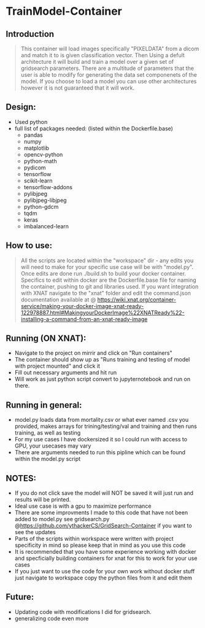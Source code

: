# TrainModel-Container 

## Introduction

> This container will load images specifically "PIXELDATA" from a dicom and match it to is given classification vector. Then Using a defult architecture it will build and train a model over a given set of gridsearch parameters. There are a multitude of parameters that the user is able to modify for generating the data set componenets of the model. If you choose to load a model you can use other architectures however it is not guaranteed that it will work. 

##  Design: 
  * Used python 
  * full list of packages needed: (listed within the Dockerfile.base)
    * pandas 
    * numpy 
    * matplotlib 
    * opencv-python 
    * python-math 
    * pydicom 
    * tensorflow 
    * scikit-learn 
    * tensorflow-addons 
    * pylibjpeg 
    * pylibjpeg-libjpeg 
    * python-gdcm 
    * tqdm 
    * keras 
    * imbalanced-learn 
   
##  How to use:
  > All the scripts are located within the "workspace" dir - any edits you will need to make for your specific use case will be with "model.py". Once edits are done run ./build.sh to build your docker container. Specifics to edit within docker are the Dockerfile.base file for naming the container, pushing to git and libraries used. If you want integration with XNAT navigate to the "xnat" folder and edit the command.json documentation available at @ https://wiki.xnat.org/container-service/making-your-docker-image-xnat-ready-122978887.html#MakingyourDockerImage%22XNATReady%22-installing-a-command-from-an-xnat-ready-image

## Running (ON XNAT): 
  * Navigate to the project on mirrir and click on "Run containers"  
  * The container should show up as "Runs training and testing of model with project mounted" and click it 
  * Fill out necessary arguments and hit run 
  * Will work as just python script convert to jupyternotebook and run on there. 

## Running in general: 
  * model.py loads data from mortality.csv or what ever named .csv you provided, makes arrays for trining/testing/val and training and then runs training, as well as testing
  * For my use cases I have dockersized it so I could run with access to GPU, your usecases may vary  
  * There are arguments needed to run this pipline which can be found within the model.py script 

## NOTES: 
  * If you do not click save the model will NOT be saved it will just run and results will be printed. 
  * Ideal use case is with a gpu to maximize performance 
  * There are some improvments I made to this code that have not been added to model.py see gridsearch.py @https://github.com/ythackerCS/GridSearch-Container if you want to see the updates 
  * Parts of the scripts within workspace were written with project specificity in mind so please keep that in mind as you use this code 
  * It is recommended that you have some experience working with docker and specficially building containers for xnat for this to work for your use cases 
  * If you just want to use the code for your own work without docker stuff just navigate to workspace copy the python files from it and edit them 
  
## Future: 
   * Updating code with modifications I did for gridsearch. 
   * generalizing code even more 
